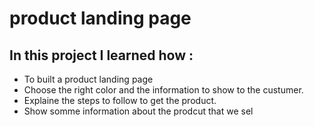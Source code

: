 # product landing page

## In this project I learned how :
<ul>
<li>To built a product landing page </li>
<li>Choose the right color and the information to show to the custumer.</li>
<li>Explaine the steps to follow to get the product.</li>
<li>Show somme information about the prodcut that we sel</li>
</ul>


